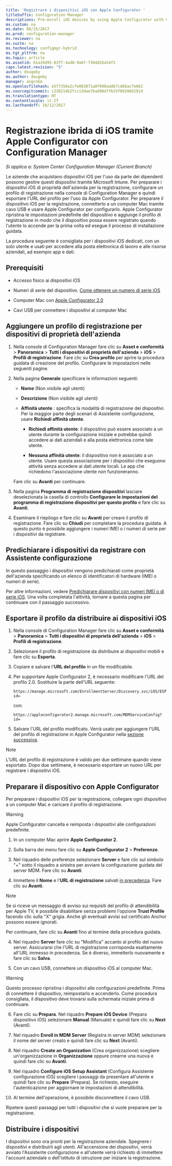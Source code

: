 ```yaml
---
title: 'Registrare i dispositivi iOS con Apple Configurator '
titleSuffix: Configuration Manager
descriptions: Pre-enroll iOS devices by using Apple Configurator with Configuration Manager.
ms.custom: na
ms.date: 08/15/2017
ms.prod: configuration-manager
ms.reviewer: na
ms.suite: na
ms.technology: configmgr-hybrid
ms.tgt_pltfrm: na
ms.topic: article
ms.assetid: 61a19d95-83ff-4ad8-9a67-f304d2ba54f2
caps.latest.revision: "5"
author: dougeby
ms.author: dougeby
manager: angrobe
ms.openlocfilehash: e5f7356e2cfe003071a0f090add67cd66acfe062
ms.sourcegitcommit: c236214b2fcc13dae7bad96d7fb33f692868191d
ms.translationtype: HT
ms.contentlocale: it-IT
ms.lasthandoff: 10/12/2017
---
```

# <a name="ios-hybrid-enrollment-using-apple-configurator-with-configuration-manager"></a>Registrazione ibrida di iOS tramite Apple Configurator con Configuration Manager

*Si applica a: System Center Configuration Manager (Current Branch)*

Le aziende che acquistano dispositivi iOS per l'uso da parte dei dipendenti possono gestire questi dispositivi tramite Microsoft Intune. Per preparare i dispositivi iOS di proprietà dell'azienda per la registrazione, configurare un profilo di registrazione nella console di Configuration Manager e quindi esportare l'URL del profilo per l'uso da Apple Configurator. Per preparare il dispositivo iOS per la registrazione, connetterlo a un computer Mac tramite cavo USB e usare Apple Configurator per configurarlo. Apple Configurator ripristina le impostazioni predefinite del dispositivo e aggiunge il profilo di registrazione in modo che il dispositivo possa essere registrato quando l'utente lo accende per la prima volta ed esegue il processo di installazione guidata.

La procedura seguente è consigliata per i dispositivi iOS dedicati, con un solo utente e usati per accedere alla posta elettronica di lavoro e alle risorse aziendali, ad esempio app e dati.  

## <a name="prerequisites"></a>Prerequisiti  

-   Accesso fisico ai dispositivi iOS  

-   Numeri di serie del dispositivo. [Come ottenere un numero di serie iOS](https://support.apple.com/en-us/HT204308)  

-   Computer Mac con [Apple Configurator 2.0](http://go.microsoft.com/fwlink/?LinkId=518017)  

-   Cavi USB per connettere i dispositivi al computer Mac  

## <a name="add-a-corporate-owned-device-enrollment-profile"></a>Aggiungere un profilo di registrazione per dispositivi di proprietà dell'azienda

1.  Nella console di Configuration Manager fare clic su **Asset e conformità** > **Panoramica** > **Tutti i dispositivi di proprietà dell'azienda** > **iOS** > **Profili di registrazione**. Fare clic su **Crea profilo** per aprire la procedura guidata di creazione del profilo. Configurare le impostazioni nelle seguenti pagine.  

2.  Nella pagina **Generale** specificare le informazioni seguenti:  

    -   **Nome** (Non visibile agli utenti)  

    -   **Descrizione** (Non visibile agli utenti)  

    -   **Affinità utente** : specifica la modalità di registrazione dei dispositivi. Per la maggior parte degli scenari di Assistente configurazione, usare **Richiedi affinità utente**.  

        -   **Richiedi affinità utente**: il dispositivo può essere associato a un utente durante la configurazione iniziale e potrebbe quindi accedere ai dati aziendali e alla posta elettronica come tale utente.  

        -   **Nessuna affinità utente**: il dispositivo non è associato a un utente. Usare questa associazione per i dispositivi che eseguono attività senza accedere ai dati utente locali. Le app che richiedono l'associazione utente non funzioneranno.

    Fare clic su **Avanti** per continuare.  

3.  Nella pagina **Programma di registrazione dispositivi** lasciare deselezionata la casella di controllo **Configurare le impostazioni del programma di registrazione dispositivi per questo profilo** e fare clic su **Avanti**.  

4.  Esaminare il riepilogo e fare clic su **Avanti** per creare il profilo di registrazione. Fare clic su **Chiudi** per completare la procedura guidata. A questo punto è possibile aggiungere i numeri IMEI o i numeri di serie per i dispositivi da registrare.  

## <a name="predeclare-devices-to-enroll-with-setup-assistant"></a>Predichiarare i dispositivi da registrare con Assistente configurazione

In questo passaggio i dispositivi vengono predichiarati come proprietà dell'azienda specificando un elenco di identificatori di hardware (IMEI o numeri di serie).

Per altre informazioni, vedere [Predichiarare dispositivi con numeri IMEI o di serie iOS](predeclare-devices-with-hardware-id.md). Una volta completata l'attività, tornare a questa pagina per continuare con il passaggio successivo.

## <a name="export-the-profile-to-deploy-to-ios-devices"></a>Esportare il profilo da distribuire ai dispositivi iOS

1.  Nella console di Configuration Manager fare clic su **Asset e conformità** > **Panoramica** > **Tutti i dispositivi di proprietà dell'azienda** > **iOS** > **Profili di registrazione**.

2.  Selezionare il profilo di registrazione da distribuire ai dispositivi mobili e fare clic su **Esporta**.

3.  Copiare e salvare l'**URL del profilo** in un file modificabile.   

4.  Per supportare Apple Configurator 2, è necessario modificare l'URL del profilo 2.0. Sostituire la parte dell'URL seguente:  

    ```  
    https://manage.microsoft.com/EnrollmentServer/Discovery.svc/iOS/ESProxy?id=  

    ```  

     con:  

    ```  
    https://appleconfigurator2.manage.microsoft.com/MDMServiceConfig?id=  

    ```

5.  Salvare l'URL del profilo modificato. Verrà usato per aggiungere l'URL del profilo di registrazione in Apple Configurator nella [sezione successiva](#step-4-prepare-the-device-with-apple-configurator).  

> [!NOTE]
> L'URL del profilo di registrazione è valido per due settimane quando viene esportato. Dopo due settimane, è necessario esportare un nuovo URL per registrare i dispositivi iOS.

## <a name="prepare-the-device-with-apple-configurator"></a>Preparare il dispositivo con Apple Configurator

Per preparare i dispositivi iOS per la registrazione, collegare ogni dispositivo a un computer Mac e caricare il profilo di registrazione.  

> [!WARNING]  
>  Apple Configurator cancella e reimposta i dispositivi alle configurazioni predefinite.  

1.  In un computer Mac aprire **Apple Configurator 2**.  

2.  Sulla barra dei menu fare clic su **Apple Configurator 2** > **Preferenze**.  

2.  Nel riquadro delle preferenze selezionare **Server** e fare clic sul simbolo "+" sotto il riquadro a sinistra per avviare la configurazione guidata del server MDM. Fare clic su **Avanti**.  

3.  Immettere il **Nome** e l'**URL di registrazione** salvati [in precedenza](#step-3-export-the-profile-to-deploy-to-ios-devices). Fare clic su **Avanti**.  

   > [!NOTE]
   > Se si riceve un messaggio di avviso sui requisiti del profilo di attendibilità per Apple TV, è possibile disabilitare senza problemi l'opzione **Trust Profile** facendo clic sulla "X" grigia. Anche gli eventuali avvisi sul certificato Anchor possono essere ignorati.

   Per continuare, fare clic su **Avanti** fino al termine della procedura guidata.  

4.  Nel riquadro **Server** fare clic su "Modifica" accanto al profilo del nuovo server. Assicurarsi che l'URL di registrazione corrisponda esattamente all'URL immesso in precedenza. Se è diverso, immetterlo nuovamente e fare clic su **Salva**.  

5.  Con un cavo USB, connettere un dispositivo iOS al computer Mac.  

  > [!WARNING]  
  >  Questo processo ripristina i dispositivi alle configurazioni predefinite. Prima di connettere il dispositivo, reimpostarlo e accenderlo. Come procedura consigliata, il dispositivo deve trovarsi sulla schermata iniziale prima di continuare.  

6.  Fare clic su **Prepara**. Nel riquadro **Prepare iOS Device** (Prepara dispositivo iOS) selezionare **Manual** (Manuale) e quindi fare clic su **Next** (Avanti).  

7.  Nel riquadro **Enroll in MDM Server** (Registra in server MDM) selezionare il nome del server creato e quindi fare clic su **Next** (Avanti).  

9. Nel riquadro **Create an Organization** (Crea organizzazione) scegliere un'organizzazione in **Organizzazione** oppure crearne una nuova e quindi fare clic su **Avanti**.  

10. Nel riquadro **Configure iOS Setup Assistant** (Configura Assistente configurazione iOS) scegliere i passaggi da presentare all'utente e quindi fare clic su **Prepare** (Prepara). Se richiesto, eseguire l'autenticazione per aggiornare le impostazioni di attendibilità.  

11. Al termine dell'operazione, è possibile disconnettere il cavo USB.  

Ripetere questi passaggi per tutti i dispositivi che si vuole preparare per la registrazione.

## <a name="distribute-devices"></a>Distribuire i dispositivi

I dispositivi sono ora pronti per la registrazione aziendale. Spegnere i dispositivi e distribuirli agli utenti. All'accensione dei dispositivi, verrà avviato l'Assistente configurazione e all'utente verrà richiesto di immettere l'account aziendale o dell'istituto di istruzione per iniziare la registrazione.
